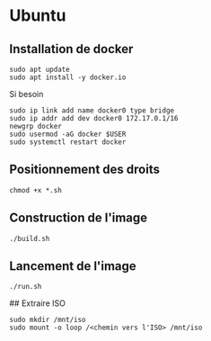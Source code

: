 # Ubuntu

## Installation de docker

```shell
sudo apt update
sudo apt install -y docker.io
```

Si besoin

```shell
sudo ip link add name docker0 type bridge
sudo ip addr add dev docker0 172.17.0.1/16
newgrp docker
sudo usermod -aG docker $USER
sudo systemctl restart docker
```

## Positionnement des droits

```shell
chmod +x *.sh
```

## Construction de l'image

```shell
./build.sh
```

## Lancement de l'image

```shell
./run.sh
```

## Extraire ISO

```shell
sudo mkdir /mnt/iso
sudo mount -o loop /<chemin vers l'ISO> /mnt/iso
```